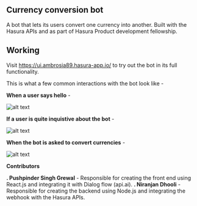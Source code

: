 ## Currency conversion bot

A bot that lets its users convert one currency into another. Built with the Hasura APIs and as part of Hasura Product development fellowship.

## Working

Visit https://ui.ambrosia89.hasura-app.io/ to try out the bot in its full functionality.

This is what a  few common interactions with the bot look like -

**When a user says hello** -

![alt text](https://github.com/PushpinderSinghGrewal/currency-conversion-bot/blob/master/microservices/ui/app/src/image1.png)


**If a user is quite inquistive about the bot** - 

![alt text](https://github.com/PushpinderSinghGrewal/currency-conversion-bot/blob/master/microservices/ui/app/src/image2.png)

**When the bot is asked to convert currencies** -

![alt text](https://github.com/PushpinderSinghGrewal/currency-conversion-bot/blob/master/microservices/ui/app/src/image3.png)


**Contributors**

**. Pushpinder Singh Grewal** - Responsible for creating the front end using React.js and integrating it with Dialog flow (api.ai).
**. Niranjan Dhooli**  - Responsible for creating the backend using Node.js and integrating the webhook with the Hasura APIs.
